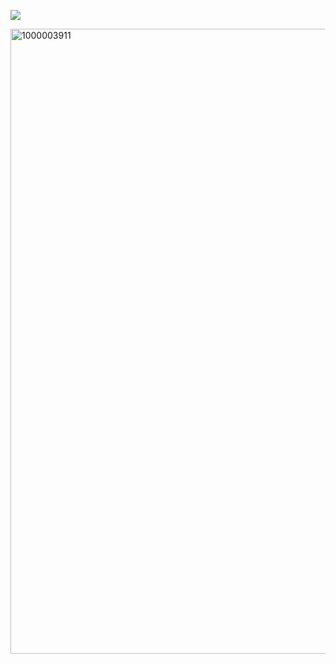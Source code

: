![](https://komarev.com/ghpvc/?username=Climberthemannequin&color=green&style=plastic&label=LIKE+A+BUG+TO+A+ZAPPER!)

<img width="1000" height="1000" alt="1000003911" src="https://github.com/user-attachments/assets/2e3c5eae-b996-4cf9-8751-d0bd417e7847" />


